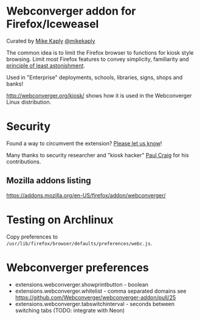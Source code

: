 # Webconverger addon for Firefox/Iceweasel

Curated by [Mike Kaply](http://consulting.kaply.com/) [@mikekaply](http://twitter.com/MikeKaply)

The common idea is to limit the Firefox browser to functions for kiosk style
browsing. Limit most Firefox features to convey simplicity, familiarity and
[principle of least
astonishment](http://en.wikipedia.org/wiki/Principle_of_least_astonishment).

Used in "Enterprise" deployments, schools, libraries, signs, shops and banks!

<http://webconverger.org/kiosk/> shows how it is used in the Webconverger Linux distribution.

# Security

Found a way to circumvent the extension? [Please let us know](http://webconverger.org/security/)!

Many thanks to security researcher and "kiosk hacker" [Paul
Craig](http://security-assessment.com) for his contributions.

## Mozilla addons listing

<https://addons.mozilla.org/en-US/firefox/addon/webconverger/>

# Testing on Archlinux

Copy preferences to `/usr/lib/firefox/browser/defaults/preferences/webc.js`.

# Webconverger preferences

* extensions.webconverger.showprintbutton - boolean
* extensions.webconverger.whitelist - comma separated domains see https://github.com/Webconverger/webconverger-addon/pull/25
* extensions.webconverger.tabswitchinterval - seconds between switching tabs (TODO: integrate with Neon)
